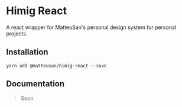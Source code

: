 # Himig React
A react wrapper for MatteuSan's personal design system for personal projects.

## Installation
```shell
yarn add @matteusan/himig-react --save
```

## Documentation
> Soon
